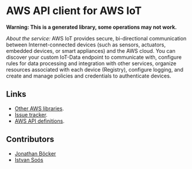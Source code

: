 # AWS API client for AWS IoT

**Warning: This is a generated library, some operations may not work.**

*About the service:*
AWS IoT provides secure, bi-directional communication between
Internet-connected devices (such as sensors, actuators, embedded devices, or
smart appliances) and the AWS cloud. You can discover your custom IoT-Data
endpoint to communicate with, configure rules for data processing and
integration with other services, organize resources associated with each
device (Registry), configure logging, and create and manage policies and
credentials to authenticate devices.

## Links

- [Other AWS libraries](https://github.com/agilord/aws_client/tree/master/generated).
- [Issue tracker](https://github.com/agilord/aws_client/issues).
- [AWS API definitions](https://github.com/aws/aws-sdk-js/tree/master/apis).

## Contributors

- [Jonathan Böcker](https://github.com/Schwusch)
- [Istvan Soós](https://github.com/isoos)

